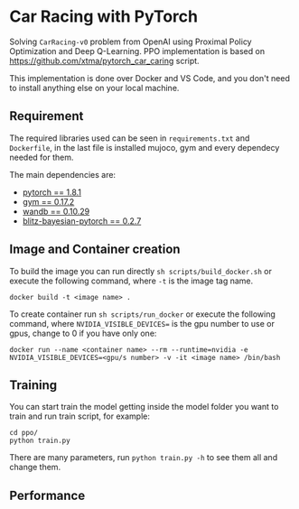 # Car Racing with PyTorch
Solving ```CarRacing-v0``` problem from OpenAI using Proximal Policy Optimization and Deep Q-Learning. PPO implementation is based on https://github.com/xtma/pytorch_car_caring script.

This implementation is done over Docker and VS Code, and you don't need to install anything else on your local machine.

## Requirement
The required libraries used can be seen in ```requirements.txt``` and ```Dockerfile```, in the last file is installed mujoco, gym and every dependecy needed for them.

The main dependencies are:

- [pytorch == 1.8.1](https://pytorch.org/)
- [gym == 0.17.2](https://github.com/openai/gym)
- [wandb == 0.10.29](https://wandb.ai)
- [blitz-bayesian-pytorch == 0.2.7](https://github.com/piEsposito/blitz-bayesian-deep-learning)

## Image and Container creation
To build the image you can run directly ```sh scripts/build_docker.sh``` or execute the following command, where ```-t``` is the image tag name.

    docker build -t <image name> .


To create container run ```sh scripts/run_docker``` or execute the following command, where ```NVIDIA_VISIBLE_DEVICES=``` is the gpu number to use or gpus, change to 0 if you have only one:

    docker run --name <container name> --rm --runtime=nvidia -e NVIDIA_VISIBLE_DEVICES=<gpu/s number> -v -it <image name> /bin/bash


## Training
You can start train the model getting inside the model folder you want to train and run train script, for example:

    cd ppo/
    python train.py

There are many parameters, run ```python train.py -h``` to see them all and change them.


## Performance
